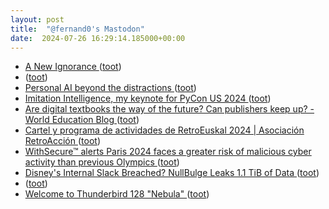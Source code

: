 ```yaml
---
layout: post
title:  "@fernand0's Mastodon"
date:  2024-07-26 16:29:14.185000+00:00
---
```

*  [A New Ignorance ](https://www.workfutures.io/p/a-new-ignoranc) ([toot](https://mastodon.social/@fernand0/112853736107619440))
*  [ ](https://xarxamontgri.masto.host/@boss) ([toot](https://mastodon.social/@fernand0/112853672535466274))
*  [Personal AI beyond the distractions ](https://x28newblog.wordpress.com/2024/07/12/personal-ai-beyond-the-distractions) ([toot](https://mastodon.social/@fernand0/112853634523157443))
*  [Imitation Intelligence, my keynote for PyCon US 2024 ](https://simonwillison.net/2024/Jul/14/pycon) ([toot](https://mastodon.social/@fernand0/112853430767266601))
*  [Are digital textbooks the way of the future? Can publishers keep up? - World Education Blog ](https://world-education-blog.org/2024/07/15/are-digital-textbooks-the-way-of-the-future-can-publishers-keep-up) ([toot](https://mastodon.social/@fernand0/112853335938260202))
*  [Cartel y programa de actividades de RetroEuskal 2024 \| Asociación RetroAcción ](https://www.retroaccion.org/2024/07/cartel-y-programa-de-actividades-de-retroeuskal-202) ([toot](https://mastodon.social/@fernand0/112852922026127628))
*  [WithSecure™ alerts Paris 2024 faces a greater risk of malicious cyber activity than previous Olympics ](https://www.withsecure.com/en/whats-new/pressroom/withsecure-alerts-paris-2024-poses-a-greater-risk-of-malicious-cyber-activity-than-previous-olympic) ([toot](https://mastodon.social/@fernand0/112852740865835773))
*  [Disney's Internal Slack Breached? NullBulge Leaks 1.1 TiB of Data ](https://hackread.com/disneys-internal-slack-breached-nullbulge-leak-data) ([toot](https://mastodon.social/@fernand0/112852506893270407))
*  [ ](https://masto.ai/@trinux) ([toot](https://mastodon.social/@fernand0/112852341617015769))
*  [Welcome to Thunderbird 128 "Nebula" ](https://blog.thunderbird.net/2024/07/welcome-to-thunderbird-128-nebula) ([toot](https://mastodon.social/@fernand0/112852216347958537))
